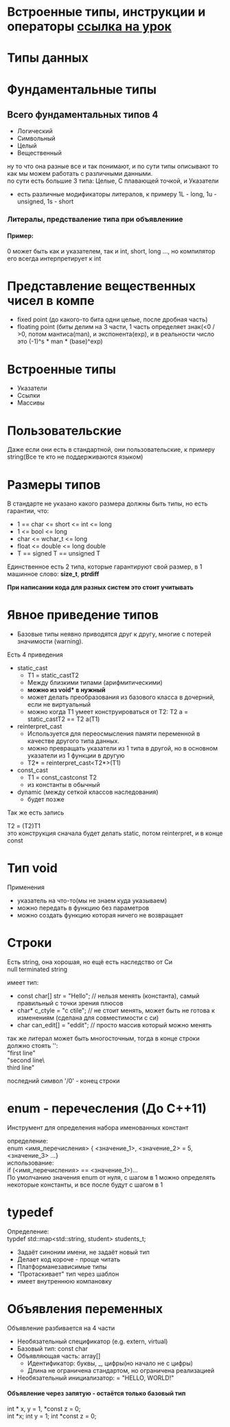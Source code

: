 # Встроенные типы, инструкции и операторы [ссылка на урок](https://www.youtube.com/watch?v=zCZ-y2XQTW4)

# Типы данных


# Фундаментальные типы
## Всего фундаментальных типов 4

* Логический
* Символьный
* Целый
* Вещественный


ну то что она разные все и так понимают, и по сути типы описывают то как мы можем работать с различными данными.  
по сути есть большие 3 типа: Целые, С плавающей точкой, и Указатели

*  есть различные модификаторы литералов, к примеру 1L - long, 1u - unsigned, 1s - short

### Литералы, предстваление типа при объявлениие 
#### Пример:
0 может быть как и указателем, так и int, short, long ..., но компилятор его всегда интерпретирует к int

# Представление вещественных чисел в компе

* fixed point (до какого-то бита одни целые, после дробная часть)
* floating point (биты делим на 3 части, 1 часть определяет знак(<0 / >0, потом мантиса(man), и экспонента(exp), и в реальности число это (-1)^s * man * (base)^exp)

# Встроенные типы

* Указатели
* Ссылки
* Массивы

# Пользовательские

Даже если они есть в стандартной, они пользовательские, к примеру string(Все те кто не поддерживаются языком)

# Размеры типов

В стандарте не указано какого размера должны быть типы, но есть гарантии, что:
* 1 == char <= short <= int <= long
* 1 <= bool <= long
* char <= wchar_t <= long
* float <= double <= long double
* T == signed T == unsigned T

Единственное есть 2 типа, которые гарантируют свой размер, в 1 машинное слово: **size_t**, **ptrdiff**  

**При написании кода для разных систем это стоит учитывать**  

# Явное приведение типов

* Базовые типы неявно приводятся друг к другу, многие с потерей значимости (warning).

Есть 4 приведения

* static_cast
  * T1 = static_cast<T1>T2
  * Между близкими типами (арифмитическими)
  * **можно из void\* в нужный**
  * может делать преобразования из базового класса в дочерний, если не виртуальный
  * можно когда T1 умеет конструироваться от T2: T2 a = static_cast<T1>T2 == T2 a(T1)
* reinterpret_cast
  * Используется для переосмысления памяти переменной в качестве другого типа данных.
  * можно превращать указатели из 1 типа в другой, но в основном указатели из 1 функции в другую
  * T2* = reinterpret_cast<T2*>(T1)
* const_cast
  * T1 = const_cast<T1>const T2
  * из константы в обычный
* dynamic (между сеткой классов наследования)
  * будет позже

Так же есть запись  

T2 = (T2)T1  
это конструкция сначала будет делать static, потом reinterpret, и в конце const

# Тип void

Применения
* указатель на что-то(мы не знаем куда указываем)
* можно передать в функцию без параметров
* можно создать функцию которая ничего не возвращает

# Строки

Есть string, она хорошая, но ещё есть наследство от Си  
null terminated string  

имеет тип:  
* const char[] str = "Hello"; // нельзя менять (константа), самый правильный с точки зрения плюсов
* char* c_ctyle = "c ctile"; // не стоит менять, может быть не готова к изменениям (сделана для совместимости с си)
* char can_edit[] = "eddit"; // просто массив который можно менять

так же литерал может быть многосточным, тогда в конце строки должно стоять '\':  
"first line"  
"second line\  
third line"

последний символ '/0' - конец строки   

# enum - перечесления (До С++11)

Инструмент для определения набора именованных констант

определение:  
enum <имя_перечисления> { <значение_1>, <значение_2> = 5, <значение_3> ...}  
использование:  
if (<имя_перечисления> == <значение_1>)...  
По умолчанию значения enum от нуля, с шагом в 1
можно определять некоторые константы, и все после будут с шагом в 1

# typedef
Определение:  
typdef std::map<std::string, student> students_t;

* Задаёт синоним имени, не задаёт новый тип
* Делает код короче - проще читать
* Платформанезависимые типы
* "Протаскивает" тип через шаблон
* имеет внутреннюю компановку


# Объявления переменных

Объявление разбивается на 4 части

* Необязательный спецификатор (e.g. extern, virtual)
* Базовый тип: const char
* Объявляющая часть: array[]
  * Идентификатор: буквы, _, цифры(но начало не с цифры)
  * Длина не ограничена стандартом, но ограничена реализацией
* Необязательный инициализатор: = "HELLO, WORLD!"

#### Объявление через запятую - остаётся только базовый тип

int * x, y = 1, *const z = 0;  
int *x; int y = 1; int *const z = 0;
